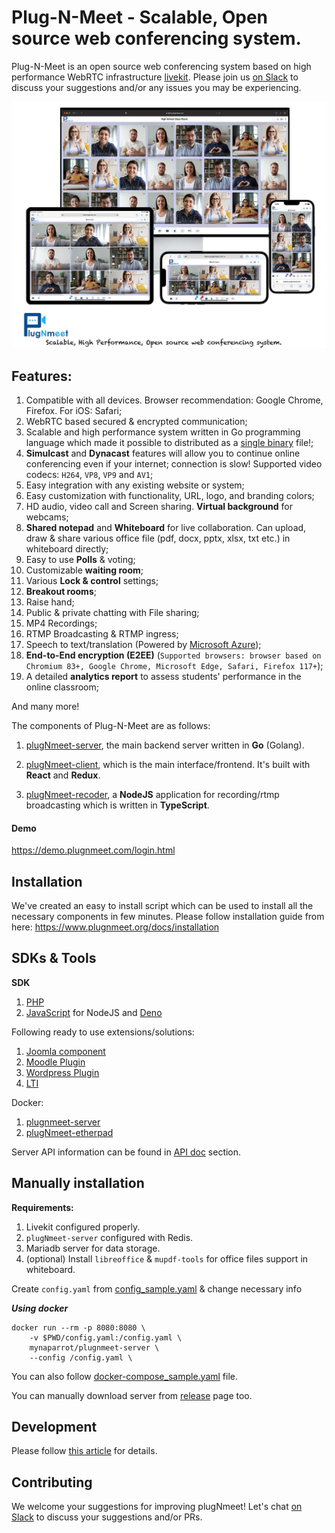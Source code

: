 # Plug-N-Meet - Scalable, Open source web conferencing system.

Plug-N-Meet is an open source web conferencing system based on high performance WebRTC
infrastructure [livekit](https://github.com/livekit/livekit-server). Please join us [on Slack](https://join.slack.com/t/plugnmeet/shared_invite/zt-1ex9xaydu-RiN6VunWBHo8UDn2P1XQRg) to discuss your suggestions and/or any issues you may be experiencing.

![banner](./github_files/banner.jpg)

## Features:

1) Compatible with all devices. Browser recommendation: Google Chrome, Firefox. For iOS: Safari;
2) WebRTC based secured & encrypted communication;
3) Scalable and high performance system written in Go programming language which made it possible to distributed as a
   [single binary](https://github.com/mynaparrot/plugNmeet-server/releases) file!;
4) **Simulcast** and **Dynacast** features will allow you to continue online conferencing even if your internet;
   connection is slow! Supported video codecs: `H264`, `VP8`, `VP9` and `AV1`;
5) Easy integration with any existing website or system;
6) Easy customization with functionality, URL, logo, and branding colors;
7) HD audio, video call and Screen sharing. **Virtual background** for webcams;
8) **Shared notepad** and **Whiteboard** for live collaboration. Can upload, draw & share various office file (pdf, docx, pptx, xlsx, txt etc.) in whiteboard directly;
9) Easy to use **Polls** & voting;
10) Customizable **waiting room**;
11) Various **Lock & control** settings;
12) **Breakout rooms**;
13) Raise hand;
14) Public & private chatting with File sharing;
15) MP4 Recordings;
16) RTMP Broadcasting & RTMP ingress;
17) Speech to text/translation (Powered by [Microsoft Azure](https://learn.microsoft.com/en-us/azure/cognitive-services/speech-service/get-started-text-to-speech?pivots=programming-language-go&tabs=linux%2Cterminal#prerequisites));
18) **End-to-End encryption (E2EE)** (`Supported browsers: browser based on Chromium 83+, Google Chrome, Microsoft Edge, Safari, Firefox 117+`);
19) A detailed **analytics report** to assess students' performance in the online classroom;

And many more!

The components of Plug-N-Meet are as follows:

1) [plugNmeet-server](https://github.com/mynaparrot/plugNmeet-server), the main backend server written in **Go** (Golang).

2) [plugNmeet-client](https://github.com/mynaparrot/plugNmeet-client), which is the main interface/frontend. It's built
   with **React** and **Redux**.

3) [plugNmeet-recoder](https://github.com/mynaparrot/plugNmeet-recorder), a **NodeJS** application for recording/rtmp broadcasting
   which is written in **TypeScript**.

#### Demo

https://demo.plugnmeet.com/login.html

## Installation
We've created an easy to install script which can be used to install all the necessary components in few minutes.
Please follow installation guide from here: https://www.plugnmeet.org/docs/installation

## SDKs & Tools

**SDK**

1) [PHP](https://github.com/mynaparrot/plugNmeet-sdk-php)
2) [JavaScript](https://github.com/mynaparrot/plugNmeet-sdk-js) for NodeJS and [Deno](https://github.com/mynaparrot/plugNmeet-sdk-js/tree/main/deno_dist)

Following ready to use extensions/solutions:

1) [Joomla component](https://github.com/mynaparrot/plugNmeet-joomla)
2) [Moodle Plugin](https://github.com/mynaparrot/moodle-mod_plugnmeet)
3) [Wordpress Plugin](https://github.com/mynaparrot/plugNmeet-wordpress)
4) [LTI](https://www.plugnmeet.org/docs/user-guide/lti) 

Docker:

1. [plugnmeet-server](https://hub.docker.com/r/mynaparrot/plugnmeet-server)
2. [plugNmeet-etherpad](https://hub.docker.com/r/mynaparrot/plugnmeet-etherpad)

Server API information can be found in [API doc](https://www.plugnmeet.org/docs/api/intro) section.

## Manually installation

**Requirements:**
1) Livekit configured properly.
2) `plugNmeet-server` configured with Redis.
3) Mariadb server for data storage.
4) (optional) Install `libreoffice` & `mupdf-tools` for office files support in whiteboard.

Create `config.yaml`
from [config_sample.yaml](https://raw.githubusercontent.com/mynaparrot/plugNmeet-server/main/config_sample.yaml) &
change necessary info

***Using docker***

```
docker run --rm -p 8080:8080 \
    -v $PWD/config.yaml:/config.yaml \
    mynaparrot/plugnmeet-server \
    --config /config.yaml \
```

You can also
follow [docker-compose_sample.yaml](https://raw.githubusercontent.com/mynaparrot/plugNmeet-server/main/docker-compose_sample.yaml)
file.

You can manually download server from [release](https://github.com/mynaparrot/plugNmeet-server/releases) page too.

## Development

Please follow [this article](https://www.plugnmeet.org/docs/developer-guide/setup-development) for details.

## Contributing

We welcome your suggestions for improving plugNmeet! Let's chat [on Slack](https://join.slack.com/t/plugnmeet/shared_invite/zt-1ex9xaydu-RiN6VunWBHo8UDn2P1XQRg) to discuss your suggestions and/or PRs. 
